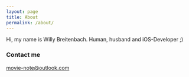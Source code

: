 ```yaml
---
layout: page
title: About
permalink: /about/
---
```


Hi, my name is Willy Breitenbach. Human, husband and iOS-Developer ;)

### Contact me

[movie-note@outlook.com](mailto:movie-note@outlook.com)